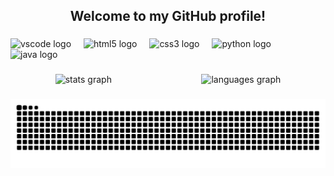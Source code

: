 <h2 align="center">Welcome to my GitHub profile!</h2>

###

<div align="left">
  <img src="https://cdn.jsdelivr.net/gh/devicons/devicon/icons/vscode/vscode-original.svg" height="30" alt="vscode logo"  />
  <img width="12" />
  <img src="https://cdn.jsdelivr.net/gh/devicons/devicon/icons/html5/html5-original.svg" height="30" alt="html5 logo"  />
  <img width="12" />
  <img src="https://cdn.jsdelivr.net/gh/devicons/devicon/icons/css3/css3-original.svg" height="30" alt="css3 logo"  />
  <img width="12" />
  <img src="https://cdn.jsdelivr.net/gh/devicons/devicon/icons/python/python-original.svg" height="30" alt="python logo"  />
  <img width="12" />
  <img src="https://cdn.jsdelivr.net/gh/devicons/devicon/icons/java/java-original.svg" height="30" alt="java logo"  />
</div>

###

<div align="center" style="display: flex; justify-content: space-around; width: 100%;">
  <div>
    <img src="https://github-readme-stats.vercel.app/api?username=liviamoro&hide_title=false&hide_rank=false&show_icons=false&include_all_commits=true&count_private=true&disable_animations=false&theme=dark&locale=en&hide_border=true&custom_title=L%C3%ADvia%20Moro's%20GitHub%20Stats%20" height="190" alt="stats graph" />
  </div>
  <div>
    <img src="https://github-readme-stats.vercel.app/api/top-langs?username=liviamoro&locale=en&hide_title=false&layout=compact&card_width=320&langs_count=5&theme=dark&hide_border=true" height="160" alt="languages graph" />
  </div>
</div>

###

<picture>  
  <source media="(prefers-color-scheme: dark)" srcset="https://raw.githubusercontent.com/liviamoro/liviamoro/output/github-contribution-grid-snake-dark.svg">  
  <source media="(prefers-color-scheme: light)" srcset="https://raw.githubusercontent.com/liviamoro/liviamoro/output/github-contribution-grid-snake.svg">  
  <img alt="github contribution grid snake animation" src="https://raw.githubusercontent.com/liviamoro/liviamoro/output/github-contribution-grid-snake.svg">  
</picture>
